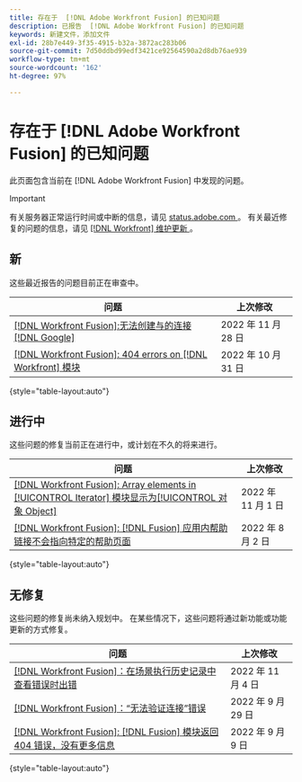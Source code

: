 ```yaml
---
title: 存在于  [!DNL Adobe Workfront Fusion] 的已知问题
description: 已报告  [!DNL Adobe Workfront Fusion] 的已知问题
keywords: 新建文件，添加文件
exl-id: 28b7e449-3f35-4915-b32a-3872ac283b06
source-git-commit: 7d50ddbd99edf3421ce92564590a2d8db76ae939
workflow-type: tm+mt
source-wordcount: '162'
ht-degree: 97%

---
```


# 存在于 [!DNL Adobe Workfront Fusion] 的已知问题

此页面包含当前在 [!DNL Adobe Workfront Fusion] 中发现的问题。

>[!IMPORTANT]
>
>有关服务器正常运行时间或中断的信息，请见 [status.adobe.com ](https://status.adobe.com)。 有关最近修复的问题的信息，请见 [[!DNL Workfront]  维护更新 ](../maintenance/current-updates.md)。

## 新

这些最近报告的问题目前正在审查中。

| **问题** | **上次修改** |
| -----------------------------------------------------------------| ----------------- |
| [[!DNL Workfront Fusion]:无法创建与的连接 [!DNL Google]](known-issues-workfront-fusion/fusion-google-connection-fails.md) | 2022 年 11 月 28 日 |
| [[!DNL Workfront Fusion]: 404 errors on [!DNL Workfront] 模块](known-issues-workfront-fusion/fusion-404-error-in-wf-module.md) | 2022 年 10 月 31 日 |

{style=&quot;table-layout:auto&quot;}


## 进行中

这些问题的修复当前正在进行中，或计划在不久的将来进行。

| **问题** | **上次修改** |
| -----------------------------------------------------------------| ----------------- |
| [[!DNL Workfront Fusion]: Array elements in [!UICONTROL Iterator] 模块显示为[!UICONTROL 对象 Object]](known-issues-workfront-fusion/fusion-iterator-shows-object-object.md) | 2022 年 11 月 1 日 |
| [[!DNL Workfront Fusion]: [!DNL Fusion]  应用内帮助链接不会指向特定的帮助页面](known-issues-workfront-fusion/help-links-in-modules-not-working.md) | 2022 年 8 月 2 日 |

{style=&quot;table-layout:auto&quot;}

## 无修复

这些问题的修复尚未纳入规划中。 在某些情况下，这些问题将通过新功能或功能更新的方式修复。

| **问题** | **上次修改** |
| -----------------------------------------------------------------| ----------------- |
| [[!DNL Workfront Fusion]：在场景执行历史记录中查看错误时出错](known-issues-workfront-fusion/fusion-enoent-error-when-viewing-error.md) | 2022 年 11 月 4 日 |
| [[!DNL Workfront Fusion]：“无法验证连接”错误](known-issues-workfront-fusion/fusion-401-error-must-reauthenicate-connection.md) | 2022 年 9 月 29 日 |
| [[!DNL Workfront Fusion]: [!DNL Fusion]  模块返回 404 错误，没有更多信息](known-issues-workfront-fusion/fusion-404-error-no-description.md) | 2022 年 9 月 9 日 |

{style=&quot;table-layout:auto&quot;}
